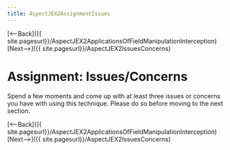 ```yaml
---
title: AspectJEX2AssignmentIssues
---
```

[<--Back]({{ site.pagesurl}}/AspectJEX2ApplicationsOfFieldManipulationInterception) [Next-->]({{ site.pagesurl}}/AspectJEX2IssuesConcerns)

# Assignment: Issues/Concerns
Spend a few moments and come up with at least three issues or concerns you have with using this technique. Please do so before moving to the next section.

[<--Back]({{ site.pagesurl}}/AspectJEX2ApplicationsOfFieldManipulationInterception) [Next-->]({{ site.pagesurl}}/AspectJEX2IssuesConcerns)